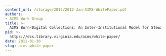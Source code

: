```yaml
---
content_url: /storage/2012/2012-Jan-AIMS-WhitePaper.pdf
authors:
- AIMS Work Group
title: >-
  AIMS Born-Digital Collections: An Inter-Institutional Model for Stewardship
pid: >-
  https://dcs.library.virginia.edu/aims/white-paper/
date: 2012-01-30
slug: aims-white-paper
---
```

